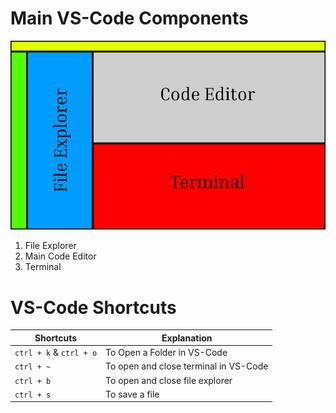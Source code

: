 # Main VS-Code Components

![](../images/vscode-outline.jpg)

1. File Explorer
2. Main Code Editor
3. Terminal

# VS-Code Shortcuts

| Shortcuts               | Explanation                           |
| ----------------------- | ------------------------------------- |
| `ctrl + k` & `ctrl + o` | To Open a Folder in VS-Code           |
| `ctrl + ~`              | To open and close terminal in VS-Code |
| `ctrl + b`              | To open and close file explorer       |
| `ctrl + s`              | To save a file                        |

